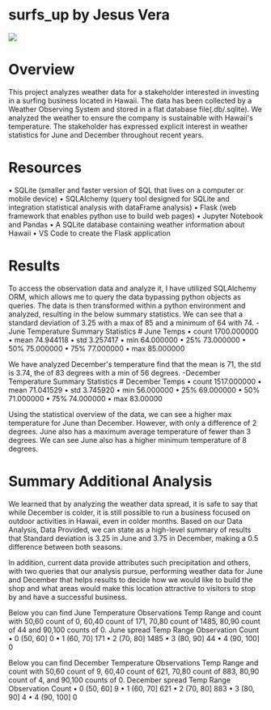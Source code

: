 # surfs_up by Jesus Vera
![](surfs_up/Images/Surfing)

# Overview
This project analyzes weather data for a stakeholder interested in investing in a surfing business located in Hawaii. The data has been collected by a Weather Observing System and stored in a flat database file(.db/.sqlite). We analyzed the weather to ensure the company is sustainable with Hawaii's temperature. The stakeholder has expressed explicit interest in weather statistics for June and December throughout recent years.

# Resources
•	SQLite (smaller and faster version of SQL that lives on a computer or mobile device)
•	SQLAlchemy (query tool designed for SQLite and integration statistical analysis with dataFrame analysis)
•	Flask (web framework that enables python use to build web pages)
•	Jupyter Notebook and Pandas
•	A SQLite database containing weather information about Hawaii
•	VS Code to create the Flask application


# Results
To access the observation data and analyze it, I have utilized SQLAlchemy ORM, which allows me to query the data bypassing python objects as queries. The data is then transformed within a python environment and analyzed, resulting in the below summary statistics.
We can see that a standard deviation of 3.25 with a max of 85 and a minimum of 64 with 74. 
-June Temperature Summary Statistics 
        # June Temps
•	count 1700.000000
•	mean 74.944118
•	std	3.257417
•	min	64.000000
•	25%	73.000000
•	50%	75.000000
•	75%	77.000000
•	max	85.000000


We have analyzed December's temperature find that the mean is 71, the std is 3.74, the of 83 degrees with a min of 56 degrees. 
   -December Temperature Summary Statistics
    # December Temps
•	count 1517.000000
•	mean 71.041529
•	std	3.745920
•	min	56.000000
•	25%	69.000000
•	50%	71.000000
•	75%	74.000000
•	max	83.00000


Using the statistical overview of the data, we can see a higher max temperature for June than December. However, with only a difference of 2 degrees.
June also has a maximum average temperature of fewer than 3 degrees. We can see June also has a higher minimum temperature of 8 degrees.

# Summary Additional Analysis
We learned that by analyzing the weather data spread, it is safe to say that while December is colder, it is still possible to run a business focused on outdoor activities in Hawaii, even in colder months.
Based on our Data Analysis, Data Provided, we can state as a high-level summary of results that Standard deviation is 3.25 in June and 3.75 in December, making a 0.5 difference between both seasons.

In addition, current data provide attributes such precipitation and others, with two queries that our analysis pursue, performing weather data for June and December that helps results to decide how we would like to build the shop and what areas would make this location attractive to visitors to stop by and have a successful business.
        
 Below you can find June Temperature Observations Temp Range and count with 50,60 count of 0, 60,40 count of 171,  70,80 count of 1485, 80,90 count of 44 and 90,100 counts of 0.
    June spread	
    Temp Range Observation Count
•	0	(50, 60]	0
•	1	(60, 70]	171
•	2	(70, 80]	1485
•	3	(80, 90]	44
•	4	(90, 100] 0

Below you can find December Temperature Observations Temp Range and count with 50,60 count of 9, 60,40 count of 621,  70,80 count of 883, 80,90 count of 4, and 90,100 counts of 0.
        December spread
        Temp Range Observation Count
•	0	(50, 60]	9
•	1	(60, 70]	621
•	2	(70, 80]	883
•	3	(80, 90]	4
•	4	(90, 100]	0

